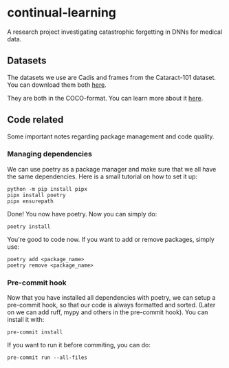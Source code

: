 # continual-learning
A research project investigating catastrophic forgetting in DNNs for medical data.

## Datasets
The datasets we use are Cadis and frames from the Cataract-101 dataset. 
You can download them both [here](https://ftp.itec.aau.at/datasets/ovid/InSegCat/index.html).

They are both in the COCO-format. You can learn more about it [here](https://cocodataset.org/#format-data).

## Code related
Some important notes regarding package management and code quality.


### Managing dependencies
We can use poetry as a package manager and make sure that we all have the same dependencies. Here is a small tutorial on how to set it up:
```
python -m pip install pipx
pipx install poetry
pipx ensurepath
```
Done! You now have poetry. Now you can simply do:
```
poetry install
```
You're good to code now. If you want to add or remove packages, simply use:
```
poetry add <package_name>
poetry remove <package_name>
```
### Pre-commit hook
Now that you have installed all dependencies with poetry, we can setup a pre-commit hook, so that our code is always formatted and sorted. (Later on we can add ruff, mypy and others in the pre-commit hook). You can install it with:
```
pre-commit install
```
If you want to run it before commiting, you can do:
```
pre-commit run --all-files
```
